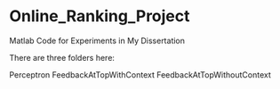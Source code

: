 # Online_Ranking_Project
Matlab Code for Experiments in My Dissertation

There are three folders here:

Perceptron
FeedbackAtTopWithContext
FeedbackAtTopWithoutContext

